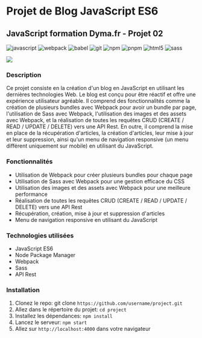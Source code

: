 # Projet de Blog JavaScript ES6

## JavaScript formation Dyma.fr - Projet 02

<!-- <p float="left">
    <img src="sources/ipad_silver_portrait.png" width="300">
    <img src="sources/iphone12black_portrait.png" width="200">
    <img src="sources/imac2015retina_front.png" width="400">
</p> -->
<p>
<p>
      <img alt="javascript" src="https://img.shields.io/badge/javascript-%23323330.svg?style=flat&logo=javascript&logoColor=%23F7DF1" />
      <img alt="webpack" src="https://img.shields.io/badge/webpack-%238DD6F9.svg?style=flat&logo=webpack&logoColor=black" />
      <img alt="babel" src="https://img.shields.io/badge/Babel-F9DC3e?falt&logo=babel&logoColor=black" />
      <img alt="git" src="https://img.shields.io/badge/-Git-F05032?style=flat-square&logo=git&logoColor=white" />
      <img alt="npm" src="https://img.shields.io/badge/-NPM-CB3837?style=flat-square&logo=npm&logoColor=white" />
      <img alt="pnpm" src="https://img.shields.io/badge/pnpm-%234a4a4a.svg?style=flat&logo=pnpm&logoColor=f69220" />
      <img alt="html5" src="https://img.shields.io/badge/-HTML5-E34F26?style=flat-square&logo=html5&logoColor=white" />
      <img alt="sass" src="https://img.shields.io/badge/SASS-hotpink.svg?flat-badge&logo=SASS&logoColor=white)" />

</p>
<img src="./screen/montageMARDOWN.png">

### Description

Ce projet consiste en la création d'un blog en JavaScript en utilisant les dernières technologies Web. Le blog est conçu pour être réactif et offre une expérience utilisateur agréable. Il comprend des fonctionnalités comme la création de plusieurs bundles avec Webpack pour avoir un bundle par page, l'utilisation de Sass avec Webpack, l'utilisation des images et des assets avec Webpack, et la réalisation de toutes les requêtes CRUD (CREATE / READ / UPDATE / DELETE) vers une API Rest. En outre, il comprend la mise en place de la récupération d'articles, la création d'articles, leur mise à jour et leur suppression, ainsi qu'un menu de navigation responsive (un menu différent uniquement sur mobile) en utilisant du JavaScript.

### Fonctionnalités

-   Utilisation de Webpack pour créer plusieurs bundles pour chaque page
-   Utilisation de Sass avec Webpack pour une gestion efficace du CSS
-   Utilisation des images et des assets avec Webpack pour une meilleure performance
-   Réalisation de toutes les requêtes CRUD (CREATE / READ / UPDATE / DELETE) vers une API Rest
-   Récupération, création, mise à jour et suppression d'articles
-   Menu de navigation responsive en utilisant du JavaScript

### Technologies utilisées

-   JavaScript ES6
-   Node Package Manager
-   Webpack
-   Sass
-   API Rest

### Installation

1. Clonez le repo: git clone `https://github.com/username/project.git`
2. Allez dans le répertoire du projet: `cd project`
3. Installez les dépendances: `npm install`
4. Lancez le serveur: `npm start`
5. Allez sur `http://localhost:4000` dans votre navigateur
